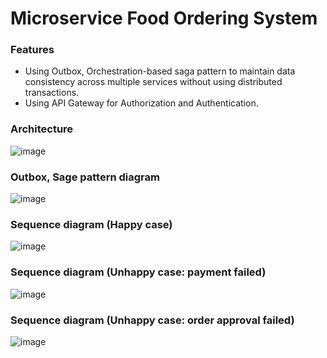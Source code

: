 # Microservice Food Ordering System

### Features
- Using Outbox, Orchestration-based saga pattern to maintain data consistency across multiple services without using distributed transactions.
- Using API Gateway for Authorization and Authentication.

### Architecture
![image](https://github.com/mnguyen081002/microservice-food-ordering-system/assets/76799726/e4692eb2-e0bf-4478-9e78-ab284f12ba4c)

### Outbox, Sage pattern diagram
![image](https://github.com/mnguyen081002/microservice-food-ordering-system/assets/76799726/1b3d495c-c6d8-4923-b049-8eafa1f2393f)

### Sequence diagram (Happy case)
![image](https://github.com/mnguyen081002/microservice-food-ordering-system/assets/76799726/1f513745-44bc-4ea9-a9a4-9f41523afd8d)

### Sequence diagram (Unhappy case: payment failed)
![image](https://github.com/mnguyen081002/microservice-food-ordering-system/assets/76799726/341ea1b2-decd-47b9-b69b-4d034e89f5af)

### Sequence diagram (Unhappy case: order approval failed)
![image](https://github.com/mnguyen081002/microservice-food-ordering-system/assets/76799726/ce401c85-1da1-4172-ae9c-87a0bd0c224b)
